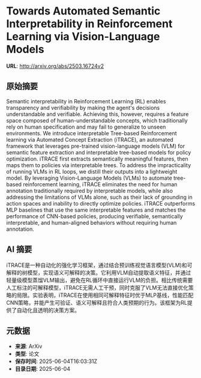 # Towards Automated Semantic Interpretability in Reinforcement Learning via Vision-Language Models

**URL**: http://arxiv.org/abs/2503.16724v2

## 原始摘要

Semantic interpretability in Reinforcement Learning (RL) enables transparency
and verifiability by making the agent's decisions understandable and
verifiable. Achieving this, however, requires a feature space composed of
human-understandable concepts, which traditionally rely on human specification
and may fail to generalize to unseen environments. We introduce interpretable
Tree-based Reinforcement learning via Automated Concept Extraction (iTRACE), an
automated framework that leverages pre-trained vision-language models (VLM) for
semantic feature extraction and interpretable tree-based models for policy
optimization. iTRACE first extracts semantically meaningful features, then maps
them to policies via interpretable trees. To address the impracticality of
running VLMs in RL loops, we distill their outputs into a lightweight model. By
leveraging Vision-Language Models (VLMs) to automate tree-based reinforcement
learning, iTRACE eliminates the need for human annotation traditionally
required by interpretable models, while also addressing the limitations of VLMs
alone, such as their lack of grounding in action spaces and inability to
directly optimize policies. iTRACE outperforms MLP baselines that use the same
interpretable features and matches the performance of CNN-based policies,
producing verifiable, semantically interpretable, and human-aligned behaviors
without requiring human annotation.


## AI 摘要

iTRACE是一种自动化的强化学习框架，通过结合预训练视觉语言模型(VLM)和可解释的树模型，实现语义可解释的决策。它利用VLM自动提取语义特征，并通过轻量级模型蒸馏VLM输出，避免在RL循环中直接运行VLM的负担。相比传统需要人工标注的可解释模型，iTRACE无需人工干预，同时克服了VLM无法直接优化策略的局限。实验表明，iTRACE在使用相同可解释特征时优于MLP基线，性能匹配CNN策略，并能产生可验证、语义可解释且符合人类预期的行为。该框架为RL提供了自动化且透明的决策方案。

## 元数据

- **来源**: ArXiv
- **类型**: 论文
- **保存时间**: 2025-06-04T16:03:31Z
- **目录日期**: 2025-06-04
